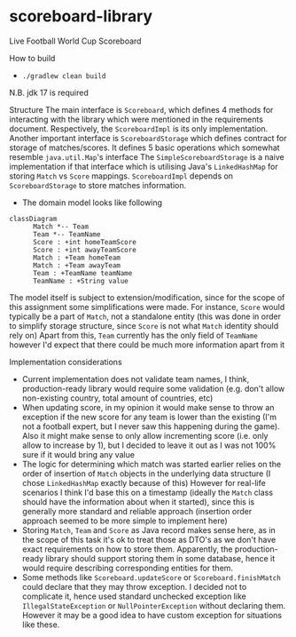 # scoreboard-library
Live Football World Cup Scoreboard

How to build
* `./gradlew clean build`

N.B. jdk 17 is required

Structure
The main interface is `Scoreboard`, which defines 4 methods  for interacting with the library which were mentioned in the requirements document. 
Respectively, the `ScoreboardImpl` is its only implementation.
Another important interface is `ScoreboardStorage` which defines contract for storage of matches/scores. It defines 5 basic operations which somewhat resemble `java.util.Map`'s interface 
The `SimpleScoreboardStorage` is a naive implementation if that interface which is utilising Java's `LinkedHashMap` for storing `Match` vs `Score` mappings. 
`ScoreboardImpl` depends on `ScoreboardStorage` to store matches information.
* The domain model looks like following
```mermaid
classDiagram
      Match *-- Team
      Team *-- TeamName
      Score : +int homeTeamScore
      Score : +int awayTeamScore
      Match : +Team homeTeam
      Match : +Team awayTeam
      Team : +TeamName teamName
      TeamName : +String value
```

The model itself is subject to extension/modification, since for the scope of this assignment some simplifications were made.
For instance, `Score` would typically be a part of `Match`, not a standalone entity (this was done in order to simplify storage structure, since `Score` is not what `Match` identity should rely on)
Apart from this, `Team` currently has the only field of `TeamName` however I'd expect that there could be much more information apart from it

Implementation considerations
* Current implementation does not validate team names, I think, production-ready library would require some validation (e.g. don't allow non-existing country, total amount of countries, etc)
* When updating score, in my opinion it would make sense to throw an exception if the new score for any team is lower than the existing (I'm not a football expert, but I never saw this happening during the game). 
Also it might make sense to only allow incrementing score (i.e. only allow to increase by 1), but I decided to leave it out as I was not 100% sure if it would bring any value
* The logic for determining which match was started earlier relies on the order of insertion of `Match` objects in the underlying data structure (I chose `LinkedHashMap` exactly because of this)
However for real-life scenarios I think I'd base this on a timestamp (ideally the `Match` class should have the information about when it started), since this is generally more standard and reliable approach (insertion order approach seemed to be more simple to implement here)
* Storing `Match`, `Team` and `Score` as Java record makes sense here, as in the scope of this task it's ok to treat those as DTO's as we don't have exact requirements on how to store them. Apparently, the production-ready library should support storing them in some database, 
hence it would require describing corresponding entities for them.
* Some methods like `Scoreboard.updateScore` or `Scoreboard.finishMatch` could declare that they may throw exception. I decided not to complicate it, hence used standard unchecked exception like `IllegalStateException` or `NullPointerException` without declaring them. However it may be a good idea to have custom exception for situations like these.
